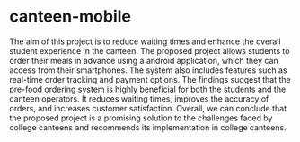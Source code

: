 # canteen-mobile
The aim of this project is to reduce waiting times and enhance the overall student experience in the canteen. The proposed project allows students to order their meals in advance using a android application, which they can access from their smartphones. The system also includes features such as real-time order tracking and payment options. The findings suggest that the pre-food ordering system is highly beneficial for both the students and the canteen operators. It reduces waiting times, improves the accuracy of orders, and increases customer satisfaction. Overall, we can conclude that the proposed project is a promising solution to the challenges faced by college canteens and recommends its implementation in college canteens.
